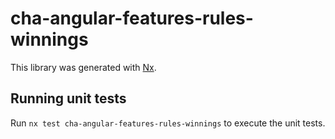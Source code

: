 # cha-angular-features-rules-winnings

This library was generated with [Nx](https://nx.dev).

## Running unit tests

Run `nx test cha-angular-features-rules-winnings` to execute the unit tests.
